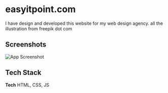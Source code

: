 
# easyitpoint.com

I have design and developed this website for my web design agency. 
all the illustration from freepik dot com




## Screenshots

![App Screenshot](https://imgur.com/a/DVuLEmW)


## Tech Stack

**Tech** HTML, CSS, JS


